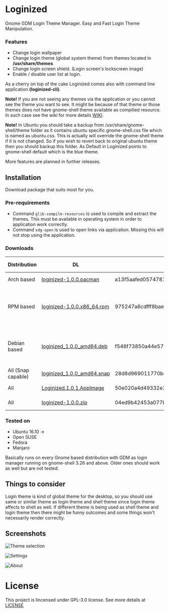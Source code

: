 # Loginized
Gnome GDM Login Theme Manager. Easy and Fast Login Theme Manipulation.

### Features
* Change login wallpaper
* Change login theme (global system theme) from themes located in __/usr/share/themes__
* Change login screen shield. (Login screen's lockscreen image)
* Enable / disable user list at login. 

As a cherry on top of the cake Loginized comes also with command line application __(loginized-cli)__.

__Note!__ If you are not seeing any themes via the application or you cannot see the theme you want to see. It might be because of that theme or those themes does not have gnome-shell theme available as compilied resource. In such case see the wiki for more details [WIKI](https://github.com/juhaku/loginized/wiki/Help).

__Note!__ In Ubuntu you should take a backup from /usr/share/gnome-shell/theme folder as it contains ubuntu specific gnome-shell.css file which is named as ubuntu.css. This is actually will override the gnome-shell theme if it is not changed. So if you 
wish to revert back to original ubuntu theme then you should backup this folder. As Default in Loginized points to gnome-shell default which is the blue theme.

More features are planned in further releases.

## Installation
Download package that suits most for you.

### Pre-requirements
* Command `glib-compile-resources` is used to compile and extract the themes. This must be available in operating system in order to application work correctly.
* Command `xdg-open` is used to open links via application. Missing this will not stop using the application.

### Downloads

Distribution | DL | Sha1 | Required packages
-------------|----|------|------------------
Arch based   | [loginized-1.0.0.pacman](https://github.com/juhaku/loginized/releases/download/1.0.0/loginized-1.0.0.pacman) | a13f5aafed0574781d0efc89427f5f1050c66c87 | glib2, xdg-utils
RPM based    | [loginized-1.0.0.x86_64.rpm](https://github.com/juhaku/loginized/releases/download/1.0.0/loginized-1.0.0.x86_64.rpm) | 975247a6cdfff8bae0cbf831e5ff8fd755cb1c59 | glib2-devel, xdg-utils (Open SUSE, Fedora)
Debian based | [loginized_1.0.0_amd64.deb](https://github.com/juhaku/loginized/releases/download/1.0.0/loginized_1.0.0_amd64.deb) | f546f73850a44e5716fc882e380af3a7e746219a | libglib2.0-bin, libglib2.0-dev-bin, xdg-utils (Ubuntu)
All (Snap capable) | [loginized_1.0.0_amd64.snap](https://github.com/juhaku/loginized/releases/download/1.0.0/loginized_1.0.0_amd64.snap) | 28d8d969011770bc6f148b9f094139b73aabe9fb | Distro dependant
All          | [Loginized.1.0.1.AppImage](https://github.com/juhaku/loginized/releases/download/1.0.1/Loginized.1.0.1.AppImage) | 50e020a4d49332e31b150639ff5e2362d9d2e87f | Distro dependant
All          | [loginized-1.0.0.zip](https://github.com/juhaku/loginized/releases/download/1.0.0/loginized-1.0.0.zip) | 04ed9b42453a077b8f0101c0bf054d1d51da7d0d | Distro dependant

### Tested on
* Ubuntu 16.10 ->
* Open SUSE
* Fedora
* Manjaro

Basically runs on every Gnome based distribution with GDM as login manager running on gnome-shell 3.26 and above. Older ones should work as well but are not tested.

## Things to consider
Login theme is kind of global theme for the desktop, so you should use same or similar theme as login theme and shell theme since login theme affects to shell as well. If different theme is being used as shell theme and login theme then there might be funny outcomes and some things won't necessarily render correctly.

## Screenshots
![Theme selection](https://github.com/juhaku/loginized/blob/master/screenshots/screen1.png)

![Settings](https://github.com/juhaku/loginized/blob/master/screenshots/screen2.png)

![About](https://github.com/juhaku/loginized/blob/master/screenshots/screen3.png)

# License

This project is lincensed under GPL-3.0 license. See more details at [LICENSE](https://github.com/juhaku/loginized/blob/master/LICENSE)
